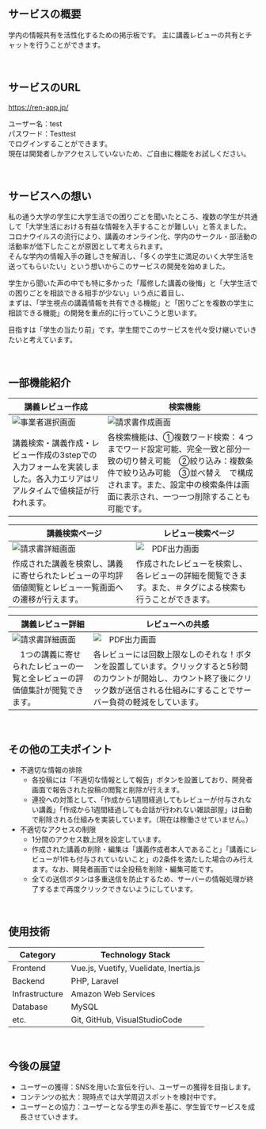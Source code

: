 ## サービスの概要

学内の情報共有を活性化するための掲示板です。
主に講義レビューの共有とチャットを行うことができます。

<br />

## サービスのURL

[https://ren-app.jp/ ](https://bu-bbs.herokuapp.com/)

ユーザー名：test<br />
パスワード：Testtest<br />
でログインすることができます。<br />現在は開発者しかアクセスしていないため、ご自由に機能をお試しください。

<br />

## サービスへの想い

私の通う大学の学生に大学生活での困りごとを聞いたところ、複数の学生が共通して「大学生活における有益な情報を入手することが難しい」と答えました。<br />
コロナウイルスの流行により、講義のオンライン化、学内のサークル・部活動の活動率が低下したことが原因として考えられます。<br />
そんな学内の情報入手の難しさを解消し、「多くの学生に満足のいく大学生活を送ってもらいたい」という想いからこのサービスの開発を始めました。<br />

学生から聞いた声の中でも特に多かった「履修した講義の後悔」と「大学生活での困りごとを相談できる相手が少ない」いう点に着目し、<br />
まずは、「学生視点の講義情報を共有できる機能」と「困りごとを複数の学生に相談できる機能」の開発を重点的に行っていこうと思います。<br />

目指すは「学生の当たり前」です。学生間でこのサービスを代々受け継いでいきたいと考えています。

<br />

## 一部機能紹介
| 講義レビュー作成 |　検索機能 |
| ---- | ---- |
| ![事業者選択画面](/docs/img/app-view/select-business_1.1.png) | ![請求書作成画面](/docs/img/app-view/create-invoice_1.1.png) |
| 講義検索・講義作成・レビュー作成の3stepでの入力フォームを実装しました。各入力エリアはリアルタイムで値検証が行われます。 | 各検索機能は、①複数ワード検索：４つまでワード設定可能、完全一致と部分一致の切り替え可能　②絞り込み：複数条件で絞り込み可能　③並べ替え　で構成されます。また、設定中の検索条件は画面に表示され、一つ一つ削除することも可能です。 |

|　講義検索ページ  |　レビュー検索ページ  |
| ---- | ---- |
| ![請求書詳細画面](/docs/img/app-view/invoice-detail_1.1.png) | ![　PDF出力画面](/docs/img/app-view/print-invoice_1.1.png) |
| 作成された講義を検索し、講義に寄せられたレビューの平均評価値閲覧とレビュー一覧画面への遷移が行えます。| 作成されたレビューを検索し、各レビューの詳細を閲覧できます。また、＃タグによる検索も行うことができます。 |

|　講義レビュー詳細 |　レビューへの共感 |
| ---- | ---- |
| ![請求書詳細画面](/docs/img/app-view/invoice-detail_1.1.png) | ![　PDF出力画面](/docs/img/app-view/print-invoice_1.1.png) |
|　1つの講義に寄せられたレビューの一覧と全レビューの評価値集計が閲覧できます。 | 各レビューには回数上限なしのそれな！ボタンを設置しています。クリックすると5秒間のカウントが開始し、カウント終了後にクリック数が送信される仕組みにすることでサーバー負荷の軽減をしています。 |

<br />

## その他の工夫ポイント
* 不適切な情報の排除
  * 各投稿には「不適切な情報として報告」ボタンを設置しており、開発者画面で報告された投稿の閲覧と削除が行えます。
  * 連投への対策として、「作成から1週間経過してもレビューが付与されない講義」「作成から1週間経過しても会話が行われない雑談部屋」は自動で削除される仕組みを実装しています。（現在は稼働させていません。）
* 不適切なアクセスの制限
  * 1分間のアクセス数上限を設定しています。
  * 作成された講義の削除・編集は「講義作成者本人であること」「講義にレビューが1件も付与されていないこと」の2条件を満たした場合のみ行えます。なお、開発者画面では全投稿を削除・編集可能です。
  * 全ての送信ボタンは多重送信を防止するため、サーバーの情報処理が終了するまで再度クリックできないようにしています。

<br />

## 使用技術

| Category          | Technology Stack                                     |
| ----------------- | --------------------------------------------------   |
| Frontend          | Vue.js, Vuetify, Vuelidate, Inertia.js               |
| Backend           | PHP, Laravel                                         |
| Infrastructure    | Amazon Web Services                                  |
| Database          | MySQL                                                |
| etc.              | Git, GitHub, VisualStudioCode                        |

<br />

## 今後の展望

- ユーザーの獲得：SNSを用いた宣伝を行い、ユーザーの獲得を目指します。
- コンテンツの拡大：現時点では大学周辺スポットを検討中です。
- ユーザーとの協力：ユーザーとなる学生の声を基に、学生皆でサービスを成長させていきます。
